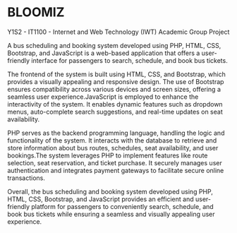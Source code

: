 # BLOOMIZ
Y1S2 - IT1100 - Internet and Web Technology (IWT)
Academic Group Project

A bus scheduling and booking system developed using PHP, HTML, CSS, Bootstrap, and JavaScript is a web-based application that offers a user-friendly interface for passengers to search, schedule, and book bus tickets.

The frontend of the system is built using HTML, CSS, and Bootstrap, which provides a visually appealing and responsive design. The use of Bootstrap ensures compatibility across various devices and screen sizes, offering a seamless user experience.JavaScript is employed to enhance the interactivity of the system. It enables dynamic features such as dropdown menus, auto-complete search suggestions, and real-time updates on seat availability.

PHP serves as the backend programming language, handling the logic and functionality of the system. It interacts with the database to retrieve and store information about bus routes, schedules, seat availability, and user bookings.The system leverages PHP to implement features like route selection, seat reservation, and ticket purchase. It securely manages user authentication and integrates payment gateways to facilitate secure online transactions.

Overall, the bus scheduling and booking system developed using PHP, HTML, CSS, Bootstrap, and JavaScript provides an efficient and user-friendly platform for passengers to conveniently search, schedule, and book bus tickets while ensuring a seamless and visually appealing user experience.
